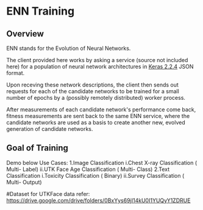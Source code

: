 # ENN Training

## Overview

ENN stands for the Evolution of Neural Networks.

The client provided here works by asking a service (source not included here)
for a population of neural network architectures in [Keras 2.2.4](https://keras.io/layers/about-keras-layers/)
JSON format.

Upon receving these network descriptions, the client then sends
out requests for each of the candidate networks to be trained for a small
number of epochs by a (possibly remotely distributed) worker process.

After measurements of each candidate network's performance come back,
fitness measurements are sent back to the same ENN service, where the 
candidate networks are used as a basis to create another new, evolved
generation of candidate networks.

## Goal of Training
Demo below Use Cases:
    1.Image Classification
        i.Chest X-ray Classification ( Multi- Label)
        ii.UTK Face Age Classification ( Multi- Class) 
    2.Text Classification
        i.Toxicity Classification ( Binary)
        ii.Survey Classification ( Multi- Output)
        
#Dataset
for UTKFace data refer: https://drive.google.com/drive/folders/0BxYys69jI14kU0I1YUQyY1ZDRUE

